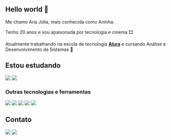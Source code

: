 ## Hello world 👋

Me chamo Ana Júlia, mais conhecida como Aninha. 

Tenho 20 anos e sou apaixonada por tecnologia e cinema 🎞️

Atualmente trabalhando na escola de tecnologia **[Alura](https://cursos.alura.com.br/user/ana-oliveira17)** e cursando Análise e Desenvolvimento de Sistemas 🤿 



## Estou estudando
 ![](https://img.shields.io/badge/Python-3776AB?style=for-the-badge&logo=python&logoColor=white)
 ![](https://img.shields.io/badge/Django-092E20?style=for-the-badge&logo=django&logoColor=white)

 ### Outras tecnologias e ferramentas
 
 ![](https://img.shields.io/badge/JavaScript-F7DF1E?style=for-the-badge&logo=javascript&logoColor=black)
 ![](https://img.shields.io/badge/Flask-000000?style=for-the-badge&logo=flask&logoColor=white)
 ![](https://img.shields.io/badge/Linux-FCC624?style=for-the-badge&logo=linux&logoColor=black)
  ![](https://img.shields.io/badge/MySQL-00000F?style=for-the-badge&logo=mysql&logoColor=white)
 ![](https://img.shields.io/badge/Figma-F24E1E?style=for-the-badge&logo=figma&logoColor=white)
          
 ## Contato
 
<a href="mailto:contato@anajulia-m.oliveira@alura.com.br" target="_blank"><img src="https://img.shields.io/badge/Microsoft_Outlook-0078D4?style=for-the-badge&logo=microsoft-outlook&logoColor=white" target="_blank"></a> 
<a href="https://www.linkedin.com/in/martinsanajulia" target="_blank"><img src="https://img.shields.io/badge/-LinkedIn-%230077B5?style=for-the-badge&logo=linkedin&logoColor=white" target="_blank"></a>   
         
          


<!--
**najulia/najulia** is a ✨ _special_ ✨ repository because its `README.md` (this file) appears on your GitHub profile.

Here are some ideas to get you started:

- 🔭 I’m currently working on ...
- 🌱 I’m currently learning ...
- 👯 I’m looking to collaborate on ...
- 🤔 I’m looking for help with ...
- 💬 Ask me about ...
- 📫 How to reach me: ...
- 😄 Pronouns: ...
- ⚡ Fun fact: ...
-->
